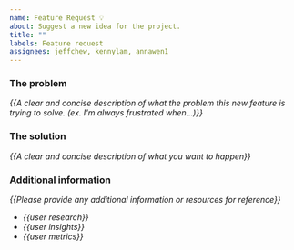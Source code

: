 ```yaml
---
name: Feature Request 💡
about: Suggest a new idea for the project.
title: ""
labels: Feature request
assignees: jeffchew, kennylam, annawen1
---
```


<!-- replace _{{...}}_ with your own words -->

### The problem

_{{A clear and concise description of what the problem this new feature is trying to solve. (ex. I'm always frustrated when...)}}_

### The solution

_{{A clear and concise description of what you want to happen}}_

### Additional information

_{{Please provide any additional information or resources for reference}}_

- _{{user research}}_
- _{{user insights}}_
- _{{user metrics}}_
